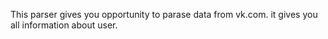 This parser gives you opportunity to parase data from vk.com.
it gives you all information about user.
